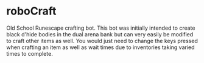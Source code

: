 #  roboCraft
Old School Runescape crafting bot. 
This bot was initially intended to create black d'hide bodies in the dual arena bank but can very easily be modified to craft other items as well. You would just need to change the keys pressed when crafting an item as well as wait times due to inventories taking varied times to complete.